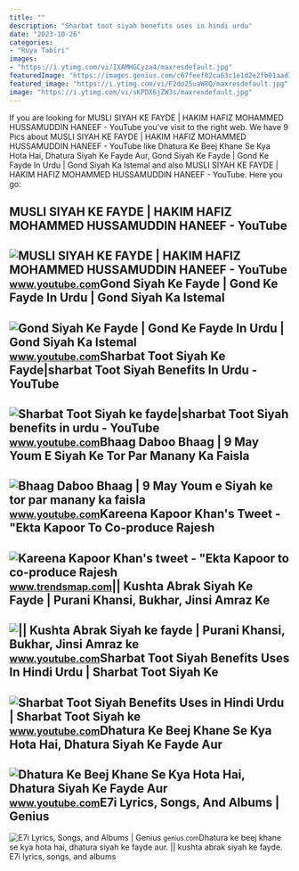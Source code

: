 ```yaml
---
title: ""
description: "Sharbat toot siyah benefits uses in hindi urdu"
date: "2023-10-26"
categories:
- "Ruya Tabiri"
images:
- "https://i.ytimg.com/vi/IXAMHGCyza4/maxresdefault.jpg"
featuredImage: "https://images.genius.com/c67feef02ca63c1e1d2e2fb01aad39ae.630x630x1.jpg"
featured_image: "https://i.ytimg.com/vi/F2do25uaW8Q/maxresdefault.jpg"
image: "https://i.ytimg.com/vi/sKPDX6jZW3s/maxresdefault.jpg"
---
```


If you are looking for MUSLI SIYAH KE FAYDE | HAKIM HAFIZ MOHAMMED HUSSAMUDDIN HANEEF - YouTube you've visit to the right web. We have 9 Pics about MUSLI SIYAH KE FAYDE | HAKIM HAFIZ MOHAMMED HUSSAMUDDIN HANEEF - YouTube like Dhatura Ke Beej Khane Se Kya Hota Hai, Dhatura Siyah Ke Fayde Aur, Gond Siyah Ke Fayde | Gond Ke Fayde In Urdu | Gond Siyah Ka Istemal and also MUSLI SIYAH KE FAYDE | HAKIM HAFIZ MOHAMMED HUSSAMUDDIN HANEEF - YouTube. Here you go:

MUSLI SIYAH KE FAYDE | HAKIM HAFIZ MOHAMMED HUSSAMUDDIN HANEEF - YouTube
------------------------------------------------------------------------

 ![MUSLI SIYAH KE FAYDE | HAKIM HAFIZ MOHAMMED HUSSAMUDDIN HANEEF - YouTube](https://i.ytimg.com/vi/IXAMHGCyza4/maxresdefault.jpg) <small>www.youtube.com</small>Gond Siyah Ke Fayde | Gond Ke Fayde In Urdu | Gond Siyah Ka Istemal
-------------------------------------------------------------------

 ![Gond Siyah Ke Fayde | Gond Ke Fayde In Urdu | Gond Siyah Ka Istemal](https://i.ytimg.com/vi/sKPDX6jZW3s/maxresdefault.jpg) <small>www.youtube.com</small>Sharbat Toot Siyah Ke Fayde|sharbat Toot Siyah Benefits In Urdu - YouTube
-------------------------------------------------------------------------

 ![Sharbat Toot Siyah ke fayde|sharbat Toot Siyah benefits in urdu - YouTube](https://i.ytimg.com/vi/rzhMK0iW7DY/maxresdefault.jpg?sqp=-oaymwEmCIAKENAF8quKqQMa8AEB-AHUBoAC4AOKAgwIABABGGUgUChCMA8=&rs=AOn4CLC_RKRkrBqeMCAQCc0mg6bWECSu5w) <small>www.youtube.com</small>Bhaag Daboo Bhaag | 9 May Youm E Siyah Ke Tor Par Manany Ka Faisla
------------------------------------------------------------------

 ![Bhaag Daboo Bhaag | 9 May Youm e Siyah ke tor par manany ka faisla](https://i.ytimg.com/vi/F2do25uaW8Q/maxresdefault.jpg) <small>www.youtube.com</small>Kareena Kapoor Khan's Tweet - "Ekta Kapoor To Co-produce Rajesh
---------------------------------------------------------------

 ![Kareena Kapoor Khan's tweet - "Ekta Kapoor to co-produce Rajesh](https://pbs.twimg.com/media/Fcyada8X0AANSFu.jpg) <small>www.trendsmap.com</small>|| Kushta Abrak Siyah Ke Fayde | Purani Khansi, Bukhar, Jinsi Amraz Ke
----------------------------------------------------------------------

 ![|| Kushta Abrak Siyah ke fayde | Purani Khansi, Bukhar, Jinsi Amraz ke](https://i.ytimg.com/vi/YxzipPUFuPA/maxresdefault.jpg) <small>www.youtube.com</small>Sharbat Toot Siyah Benefits Uses In Hindi Urdu | Sharbat Toot Siyah Ke
----------------------------------------------------------------------

 ![Sharbat Toot Siyah Benefits Uses in Hindi Urdu | Sharbat Toot Siyah ke](https://i.ytimg.com/vi/L9lnsq4qlnQ/maxresdefault.jpg) <small>www.youtube.com</small>Dhatura Ke Beej Khane Se Kya Hota Hai, Dhatura Siyah Ke Fayde Aur
-----------------------------------------------------------------

 ![Dhatura Ke Beej Khane Se Kya Hota Hai, Dhatura Siyah Ke Fayde Aur](https://i.ytimg.com/vi/bVqU-AvDFg4/maxresdefault.jpg) <small>www.youtube.com</small>E7i Lyrics, Songs, And Albums | Genius
--------------------------------------

 ![E7i Lyrics, Songs, and Albums | Genius](https://images.genius.com/c67feef02ca63c1e1d2e2fb01aad39ae.630x630x1.jpg) <small>genius.com</small>Dhatura ke beej khane se kya hota hai, dhatura siyah ke fayde aur. || kushta abrak siyah ke fayde. E7i lyrics, songs, and albums
